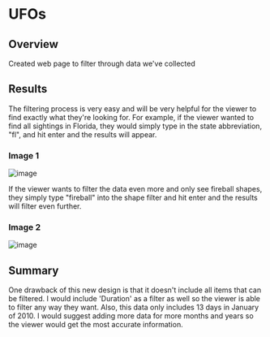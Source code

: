 # UFOs

## Overview
Created web page to filter through data we've collected

## Results
The filtering process is very easy and will be very helpful for the viewer to find exactly what they're looking for. For example, if the viewer wanted to find all sightings in Florida, they would simply type in the state abbreviation, "fl", and hit enter and the results will appear.

### Image 1
![image](https://user-images.githubusercontent.com/74221473/109434113-46587b00-79d9-11eb-93d6-c87e2bfa1c0c.png)

If the viewer wants to filter the data even more and only see fireball shapes, they simply type "fireball" into the shape filter and hit enter and the results will filter even further.

### Image 2
![image](https://user-images.githubusercontent.com/74221473/109434051-f8437780-79d8-11eb-814a-7fe1cd35a2c2.png)

## Summary
One drawback of this new design is that it doesn't include all items that can be filtered. I would include 'Duration' as a filter as well so the viewer is able to filter any way they want. Also, this data only includes 13 days in January of 2010. I would suggest adding more data for more months and years so the viewer would get the most accurate information.
